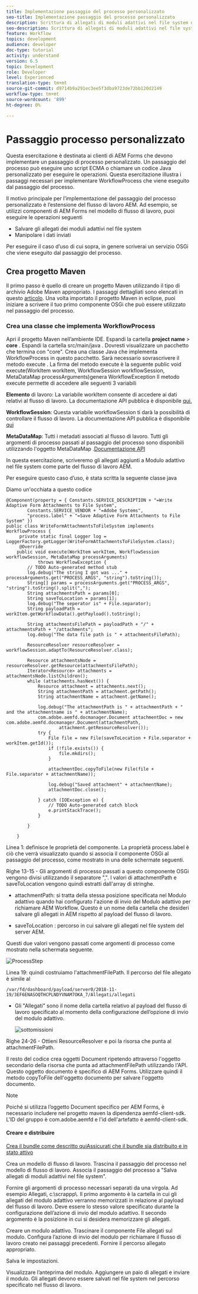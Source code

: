 ```yaml
---
title: Implementazione passaggio del processo personalizzato
seo-title: Implementazione passaggio del processo personalizzato
description: Scrittura di allegati di moduli adattivi nel file system utilizzando un passaggio del processo personalizzato
seo-description: Scrittura di allegati di moduli adattivi nel file system utilizzando un passaggio del processo personalizzato
feature: Workflow
topics: development
audience: developer
doc-type: tutorial
activity: understand
version: 6.5
topic: Development
role: Developer
level: Experienced
translation-type: tm+mt
source-git-commit: d9714b9a291ec3ee5f3dba9723de72bb120d2149
workflow-type: tm+mt
source-wordcount: '899'
ht-degree: 0%

---
```



# Passaggio processo personalizzato

Questa esercitazione è destinata ai clienti di AEM Forms che devono implementare un passaggio di processo personalizzato. Un passaggio del processo può eseguire uno script ECMA o chiamare un codice Java personalizzato per eseguire le operazioni. Questa esercitazione illustra i passaggi necessari per implementare WorkflowProcess che viene eseguito dal passaggio del processo.

Il motivo principale per l’implementazione del passaggio del processo personalizzato è l’estensione del flusso di lavoro AEM. Ad esempio, se utilizzi componenti di AEM Forms nel modello di flusso di lavoro, puoi eseguire le operazioni seguenti

* Salvare gli allegati dei moduli adattivi nel file system
* Manipolare i dati inviati

Per eseguire il caso d’uso di cui sopra, in genere scriverai un servizio OSGi che viene eseguito dal passaggio del processo.

## Crea progetto Maven

Il primo passo è quello di creare un progetto Maven utilizzando il tipo di archivio Adobe Maven appropriato. I passaggi dettagliati sono elencati in questo [articolo](https://helpx.adobe.com/experience-manager/using/maven_arch13.html). Una volta importato il progetto Maven in eclipse, puoi iniziare a scrivere il tuo primo componente OSGi che può essere utilizzato nel passaggio del processo.


### Crea una classe che implementa WorkflowProcess

Apri il progetto Maven nell’ambiente IDE. Espandi la cartella **project name** > **core** . Espandi la cartella src/main/java . Dovresti visualizzare un pacchetto che termina con &quot;core&quot;. Crea una classe Java che implementa WorkflowProcess in questo pacchetto. Sarà necessario sovrascrivere il metodo execute . La firma del metodo execute è la seguente
public void execute(WorkItem workItem, WorkflowSession workflowSession, MetaDataMap processArguments)genera WorkflowException
Il metodo execute permette di accedere alle seguenti 3 variabili

**Elemento** di lavoro: La variabile workItem consente di accedere ai dati relativi al flusso di lavoro. La documentazione API pubblica è disponibile [qui.](https://helpx.adobe.com/experience-manager/6-3/sites/developing/using/reference-materials/diff-previous/changes/com.adobe.granite.workflow.WorkflowSession.html)

**WorkflowSession**: Questa variabile workflowSession ti darà la possibilità di controllare il flusso di lavoro. La documentazione API pubblica è disponibile [qui](https://helpx.adobe.com/experience-manager/6-3/sites/developing/using/reference-materials/diff-previous/changes/com.adobe.granite.workflow.WorkflowSession.html)

**MetaDataMap**: Tutti i metadati associati al flusso di lavoro. Tutti gli argomenti di processo passati al passaggio del processo sono disponibili utilizzando l&#39;oggetto MetaDataMap .[Documentazione API](https://helpx.adobe.com/experience-manager/6-5/sites/developing/using/reference-materials/javadoc/com/adobe/granite/workflow/metadata/MetaDataMap.html)

In questa esercitazione, scriveremo gli allegati aggiunti a Modulo adattivo nel file system come parte del flusso di lavoro AEM.

Per eseguire questo caso d’uso, è stata scritta la seguente classe java

Diamo un&#39;occhiata a questo codice

```
@Component(property = { Constants.SERVICE_DESCRIPTION + "=Write Adaptive Form Attachments to File System",
        Constants.SERVICE_VENDOR + "=Adobe Systems",
        "process.label" + "=Save Adaptive Form Attachments to File System" })
public class WriteFormAttachmentsToFileSystem implements WorkflowProcess {
     private static final Logger log = LoggerFactory.getLogger(WriteFormAttachmentsToFileSystem.class);
     @Override
    public void execute(WorkItem workItem, WorkflowSession workflowSession, MetaDataMap processArguments)
            throws WorkflowException {
        // TODO Auto-generated method stub
        log.debug("The string I got was ..." + processArguments.get("PROCESS_ARGS", "string").toString());
        String[] params = processArguments.get("PROCESS_ARGS", "string").toString().split(",");
        String attachmentsPath = params[0];
        String saveToLocation = params[1];
        log.debug("The seperator is" + File.separator);
        String payloadPath = workItem.getWorkflowData().getPayload().toString();
 
        String attachmentsFilePath = payloadPath + "/" + attachmentsPath + "/attachments";
        log.debug("The data file path is " + attachmentsFilePath);
 
        ResourceResolver resourceResolver = workflowSession.adaptTo(ResourceResolver.class);
 
        Resource attachmentsNode = resourceResolver.getResource(attachmentsFilePath);
        Iterator<Resource> attachments = attachmentsNode.listChildren();
        while (attachments.hasNext()) {
            Resource attachment = attachments.next();
            String attachmentPath = attachment.getPath();
            String attachmentName = attachment.getName();
 
            log.debug("The attachmentPath is " + attachmentPath + " and the attachmentname is " + attachmentName);
            com.adobe.aemfd.docmanager.Document attachmentDoc = new com.adobe.aemfd.docmanager.Document(attachmentPath,
                    attachment.getResourceResolver());
            try {
                File file = new File(saveToLocation + File.separator + workItem.getId());
                if (!file.exists()) {
                    file.mkdirs();
                }
 
                attachmentDoc.copyToFile(new File(file + File.separator + attachmentName));
 
                log.debug("Saved attachment" + attachmentName);
                attachmentDoc.close();
 
            } catch (IOException e) {
                // TODO Auto-generated catch block
                e.printStackTrace();
            }
 
        }
 
    }
```

Linea 1: definisce le proprietà del componente. La proprietà process.label è ciò che verrà visualizzato quando si associa il componente OSGi al passaggio del processo, come mostrato in una delle schermate seguenti.

Righe 13-15 - Gli argomenti di processo passati a questo componente OSGi vengono divisi utilizzando il separatore &quot;,&quot;. I valori di attachmentPath e saveToLocation vengono quindi estratti dall&#39;array di stringhe.

* attachmentPath: si tratta della stessa posizione specificata nel Modulo adattivo quando hai configurato l&#39;azione di invio del Modulo adattivo per richiamare AEM Workflow. Questo è un nome della cartella che desideri salvare gli allegati in AEM rispetto al payload del flusso di lavoro.

* saveToLocation : percorso in cui salvare gli allegati nel file system del server AEM.

Questi due valori vengono passati come argomenti di processo come mostrato nella schermata seguente.

![ProcessStep](assets/implement-process-step.gif)


Linea 19: quindi costruiamo l&#39;attachmentFilePath. Il percorso del file allegato è simile al

    /var/fd/dashboard/payload/server0/2018-11-19/3EF6ENASOQTHCPLNDYVNAM7OKA_7/Allegati/allegati

* Gli &quot;Allegati&quot; sono il nome della cartella relativo al payload del flusso di lavoro specificato al momento della configurazione dell’opzione di invio del modulo adattivo.

   ![sottomissioni](assets/af-submit-options.gif)

Righe 24-26 - Ottieni ResourceResolver e poi la risorsa che punta al attachmentFilePath.

Il resto del codice crea oggetti Document ripetendo attraverso l&#39;oggetto secondario della risorsa che punta ad attachmentFilePath utilizzando l&#39;API. Questo oggetto documento è specifico di AEM Forms. Utilizzare quindi il metodo copyToFile dell&#39;oggetto documento per salvare l&#39;oggetto documento.

>[!NOTE]
>
>Poiché si utilizza l’oggetto Document specifico per AEM Forms, è necessario includere nel progetto maven la dipendenza aemfd-client-sdk. L&#39;ID del gruppo è com.adobe.aemfd e l&#39;id dell&#39;artefatto è aemfd-client-sdk.

#### Creare e distribuire

[Crea il bundle come descritto ](https://helpx.adobe.com/experience-manager/using/maven_arch13.html#BuildtheOSGibundleusingMaven)
[quiAssicurati che il bundle sia distribuito e in stato attivo](http://localhost:4502/system/console/bundles)

Crea un modello di flusso di lavoro. Trascina il passaggio del processo nel modello di flusso di lavoro. Associa il passaggio del processo a &quot;Salva allegati di moduli adattivi nel file system&quot;.

Fornire gli argomenti di processo necessari separati da una virgola. Ad esempio Allegati, c:\\scrappp\\. Il primo argomento è la cartella in cui gli allegati del modulo adattivo verranno memorizzati in relazione al payload del flusso di lavoro. Deve essere lo stesso valore specificato durante la configurazione dell’azione di invio del modulo adattivo. Il secondo argomento è la posizione in cui si desidera memorizzare gli allegati.

Creare un modulo adattivo. Trascinare il componente File allegati sul modulo. Configura l’azione di invio del modulo per richiamare il flusso di lavoro creato nei passaggi precedenti. Fornire il percorso allegato appropriato.

Salva le impostazioni.

Visualizzare l’anteprima del modulo. Aggiungere un paio di allegati e inviare il modulo. Gli allegati devono essere salvati nel file system nel percorso specificato nel flusso di lavoro.

